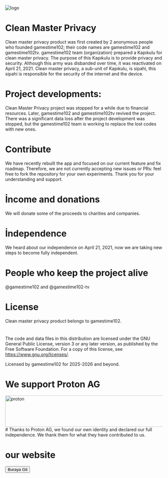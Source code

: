 <img src="https://avatars.githubusercontent.com/u/185417194?s=200&v=4" alt="logo" style="max-width: 100%;">

# Clean Master Privacy

Clean master privacy product was first created by 2 anonymous people who founded gamestime102; their code names are gamestime102 and gamestime102tv. gamestime102 team (organization) prepared a Kapıkulu for clean master privacy. The purpose of this Kapıkulu is to provide privacy and security.
Although this army was disbanded over time, it was reactivated on April 21, 2021. Clean master privacy, a sub-unit of Kapıkulu, is sipahi, this sipahi is responsible for the security of the internet and the device. 

# Project developments:

Clean Master Privacy project was stopped for a while due to financial resources. Later, gamestime102 and gamestime102tv revived the project. There was a significant data loss after the project development was stopped, but the gamestime102 team is working to replace the lost codes with new ones.

# Contribute

We have recently rebuilt the app and focused on our current feature and fix roadmap. Therefore, we are not currently accepting new issues or PRs: feel free to fork the repository for your own experiments. Thank you for your understanding and support.

# İncome and donations

We will donate some of the proceeds to charities and companies.

# İndependence

We heard about our independence on April 21, 2021, now we are taking new steps to become fully independent.

# People who keep the project alive

@gamestime102 and @gamestime102-tv

# License
                                                        
Clean master privacy product belongs to gamestime102.
#                                                     
The code and data files in this distribution are licensed under the GNU General Public License, version 3 or any later version, as published by the Free Software Foundation. For a copy of this license, see https://www.gnu.org/licenses/.

Licensed by gamestime102 for 2025-2026 and beyond.

# We support Proton AG

<img src="https://github.com/user-attachments/assets/8472e1a0-5605-404e-b906-1e8b69275595" alt="proton" size="300" height="100" width="1000" data-view-component="true"     class="proton">   # Thanks to Proton AG, we found our own identity and declared our full independence. We thank them for what they have contributed to us.

# our website

<!DOCTYPE html>
<html lang="tr">
<head>
    <meta charset="UTF-8">
    <meta name="viewport" content="width=device-width, initial-scale=1.0">
    <title>Buton Örneği</title>
</head>
<body>
    <button onclick="window.location.href='https://clean-master-privacy.github.io/applications/#';">Buraya Git</button>
</body>
</html>
